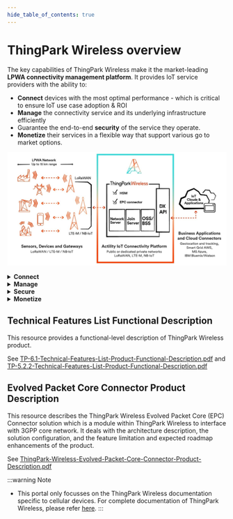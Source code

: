 ```yaml
---
hide_table_of_contents: true
---
```


# ThingPark Wireless overview

The key capabilities of ThingPark Wireless make it the market-leading
**LPWA connectivity management platform**. It provides IoT service
providers with the ability to:

- **Connect** devices with the most optimal performance - which is
  critical to ensure IoT use case adoption & ROI
- **Manage** the connectivity service and its underlying infrastructure
  efficiently
- Guarantee the end-to-end **security** of the service they operate.
- **Monetize** their services in a flexible way that support various go
  to market options.
  
![](_images/tpwoverview.jpg)

<details type="info">
<summary><strong>Connect</strong></summary>

ThingPark Wireless benefits from the experience of multiple national
roll-outs across the globe to offer the best LoRaWAN® network management
capabilities:

- A **best-in-class Adaptive Data Rate algorithm**, leveraging the
  uplink macro diversity, power control and frame repetition to optimize
  the device performance, boost radio capacity and minimize battery
  consumption and packet error rate.

- A Radio Access Network management framework that allows to seamlessly
  **support multiple regional RF plans** on a single ThingPark Wireless
  instance and gateway.

- **Openness** with regards to the base station manufacturers,
  supporting multiple partners (such as Kerlink, Cisco, Multitech,
  Ufispace, Tektelic) and types (macro, nano, pico). It provides
  consistent management and monitoring capabilities from the ThingPark
  Wireless OSS thanks to the LRR gateway software (Channel plan
  configuration, Radio performance monitoring, backhaul connectivity
  status, remote access, RF spectrum scan, buffering of uplink radio
  frames in case of temporary backhaul disconnection, backhaul interface
  failover in case of primary interface failure, etc.)

- Support of **heterogeneous network deployments** with a seamless
  connectivity across a mix of macro and pico/nano gateways (8, 16 and
  up to 72 channels) and optimized traffic routing algorithms.

- Compliance to the latest LoRaWAN® standards: LoRaWAN® 1.1. and
  LoRaWAN® 1.0.3, besides LoRaWAN® 1.0, 1.0.1 and 1.0.2. ensuring the
  utmost compatibility with the LoRaWAN® ecosystem

- A carrier-grade platform **reliability** (High Availability
  architecture, Local buffering and graceful recovery in LRR software)

- A **horizontally-scalable core network architecture** supporting up to
  150K packets/second (up to 1.2 billion devices) and up to 10 million
  gateways per cluster. The platform design fully separates data plane
  and OSS/BSS plane: all network information is forwarded to the OSS/BSS
  layer by means of a message queue, which absorbs any trafic peak and
  ensures seamless operation stability. Furthermore, ThingPark has a
  fundamental patent on tolerance of collisions on the DevAddr, using
  MIC to re-obtain a unique DeVEUI. Any competitor network will not be
  able to scale to tens of millions of devices without facing addressing
  space collisions or infringing this international patent.

- Passive **roaming**, compliant with the latest official LoRaWAN®
  Backend interfaces specification and pre-integrated to ThingPark
  Exchange (see further).

- Unified interface to IoT subscribers which have **both LoRaWAN® and
  3GPP** (NB-IoT / LTE-M) based deployments.

- A native support for network based geolocation leveraging LoRaWAN®
  TDOA capabilities.

</details>

<details type="info">
<summary><strong>Manage</strong></summary>

- ThingPark Wireles offers **a full set of back-office applications** to
  support onboarding and management of devices, gateways and
  applications. These applications provide:
  - Easy troubleshooting of device/network issues
  - KPI Dashboards to ease network monitoring.
  - Advanced gateway management.
  - Easy day-to-day network management activities: Network Survey (radio
    coverage assessment), Spectrum Analysis (RF scan and reporting to
    optimize frequency assignment).
- These applications can be integrated to the Service Provider OSS/BSS
  through a comprehensive set of **RESTful APIs**.
- ThingPark Wireless enables service providers to implement a
  **multitenant and multivendor** solution for a diverse go-to-market
  and channel strategy.
- ThingPark Wireless offers advanced **connectivity plan management**
  features, ensuring that fine traffic policies can be applied to
  devices with differentiated grades of service, and charged
  accordingly. For example, through connectivity plans, you can manage :
  - Number of authorized uplink / downlink message per day
  - Range of authorized SF
  - Activation of value-added services e.g. roaming, geolocation, etc.

</details>

<details type="info">
<summary><strong>Secure</strong></summary>

ThingPark Wireless implements **multilayered end-to-end security** to
route sensor data to application servers:

- At MAC layer: AES128 cryptography supported by LoRaWAN® protocol,
  including data encryption and integrity.
- At transport layer: IPSEC and TLS tunneling options between gateways
  and core network. TLS between core network and application servers.
- Protection of device's root keys via Hardware Security Module.
- It provides simplified and secure device activation for all on-boarded
  devices for the manufacturer, the network operators, and the end user
  via ThingPark Activation.

</details>

<details type="info">
<summary><strong>Monetize</strong></summary>

The ThingPark platform allows to develop IoT connectivity and value
added services revenue streams for your customers connecting devices and
application to your network with ThingPark Wireless integrated Billing
Support System (BSS):

- Using the **advanced role management system**, service providers can
  easily onboard multiple vendors and connectivity providers, and enable
  business processes with easy solution creation and resale.
- Billing is managed through simple integration with any operator BSS.
  The platform generates precise UDRs (Usage Detail Records) for each
  data transaction, enabling easy integration.

</details>

## Technical Features List Functional Description

This resource provides a functional-level description of ThingPark
Wireless product.

See [TP-6.1-Technical-Features-List-Product-Functional-Description.pdf](https://actilitysa.sharepoint.com/:f:/t/product/EiSxy1ZXL-tNrdnahig5_ngBx9d9RCzsQYji447jvEl7WA?e=OW4Y6d) and [TP-5.2.2-Technical-Features-List-Product-Functional-Description.pdf](https://actilitysa.sharepoint.com/:f:/t/product/EiSxy1ZXL-tNrdnahig5_ngBx9d9RCzsQYji447jvEl7WA?e=OW4Y6d)

## Evolved Packet Core Connector Product Description

This resource describes the ThingPark Wireless Evolved Packet Core (EPC)
Connector solution which is a module within ThingPark Wireless to
interface with 3GPP core network. It deals with the architecture
description, the solution configuration, and the feature limitation and
expected roadmap enhancements of the product.

See [ThingPark-Wireless-Evolved-Packet-Core-Connector-Product-Description.pdf](https://actilitysa.sharepoint.com/:f:/t/product/EiSxy1ZXL-tNrdnahig5_ngBx9d9RCzsQYji447jvEl7WA?e=OW4Y6d)

:::warning Note
- This portal only focusses on the ThingPark Wireless documentation specific to cellular devices. For complete documentation of ThingPark Wireless, please refer [here](https://docs.thingpark.com/thingpark-wireless/7.2/Content/Home.htm).
:::
